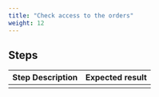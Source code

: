 ```yaml
---
title: "Check access to the orders"
weight: 12
---
```

## Steps
| Step Description | Expected result |
| ----- | ----- |
|  |  |
